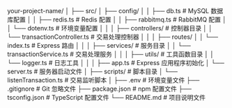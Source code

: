 your-project-name/
│
├── src/
│ ├── config/
│ │ ├── db.ts # MySQL 数据库配置
│ │ ├── redis.ts # Redis 配置
│ │ ├── rabbitmq.ts # RabbitMQ 配置
│ │ └── dotenv.ts # 环境变量配置
│ │
│ ├── controllers/ # 控制器目录
│ │ └── transactionController.ts # 交易处理控制器
│ │
│ ├── routes/
│ │ └── index.ts # Express 路由
│ │
│ ├── services/ # 服务目录
│ │ └── transactionService.ts # 交易处理服务
│ │
│ ├── utils/ # 工具函数目录
│ │ └── logger.ts # 日志工具
│ │
│ ├── app.ts # Express 应用程序初始化
│ └── server.ts # 服务器启动文件
│
├── scripts/ # 脚本目录
│ └── listenTransaction.ts # 交易监听脚本
│
├── .env # 环境变量文件
├── .gitignore # Git 忽略文件
├── package.json # npm 配置文件
├── tsconfig.json # TypeScript 配置文件
└── README.md # 项目说明文件
